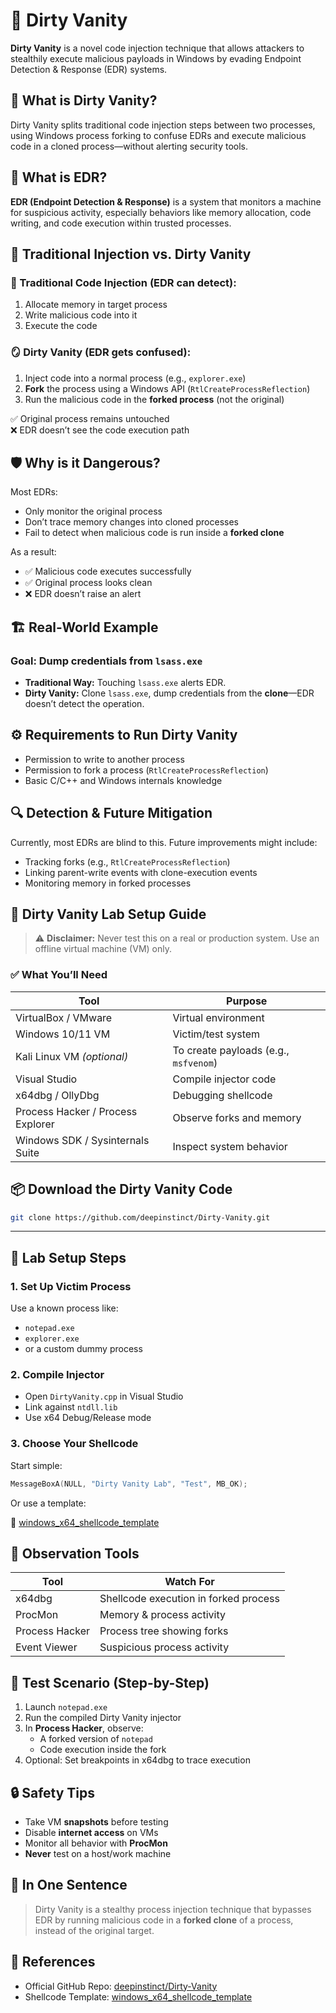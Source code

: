 # 🧠 Dirty Vanity

**Dirty Vanity** is a novel code injection technique that allows attackers to stealthily execute malicious payloads in Windows by evading Endpoint Detection & Response (EDR) systems.



## 🚨 What is Dirty Vanity?

Dirty Vanity splits traditional code injection steps between two processes, using Windows process forking to confuse EDRs and execute malicious code in a cloned process—without alerting security tools.


## 🤔 What is EDR?

**EDR (Endpoint Detection & Response)** is a system that monitors a machine for suspicious activity, especially behaviors like memory allocation, code writing, and code execution within trusted processes.


## 🧪 Traditional Injection vs. Dirty Vanity

### 🧬 Traditional Code Injection (EDR can detect):
1. Allocate memory in target process
2. Write malicious code into it
3. Execute the code

### 🪞 Dirty Vanity (EDR gets confused):
1. Inject code into a normal process (e.g., `explorer.exe`)
2. **Fork** the process using a Windows API (`RtlCreateProcessReflection`)
3. Run the malicious code in the **forked process** (not the original)

✅ Original process remains untouched  
❌ EDR doesn’t see the code execution path


## 🛡️ Why is it Dangerous?

Most EDRs:
- Only monitor the original process
- Don’t trace memory changes into cloned processes
- Fail to detect when malicious code is run inside a **forked clone**

As a result:
- ✅ Malicious code executes successfully
- ✅ Original process looks clean
- ❌ EDR doesn’t raise an alert



## 🏗️ Real-World Example

### Goal: Dump credentials from `lsass.exe`
- **Traditional Way:** Touching `lsass.exe` alerts EDR.
- **Dirty Vanity:** Clone `lsass.exe`, dump credentials from the **clone**—EDR doesn’t detect the operation.


## ⚙️ Requirements to Run Dirty Vanity

- Permission to write to another process
- Permission to fork a process (`RtlCreateProcessReflection`)
- Basic C/C++ and Windows internals knowledge


## 🔍 Detection & Future Mitigation

Currently, most EDRs are blind to this. Future improvements might include:
- Tracking forks (e.g., `RtlCreateProcessReflection`)
- Linking parent-write events with clone-execution events
- Monitoring memory in forked processes


## 🧪 Dirty Vanity Lab Setup Guide

> ⚠️ **Disclaimer:** Never test this on a real or production system. Use an offline virtual machine (VM) only.

### ✅ What You’ll Need

| Tool                              |          Purpose                      |
|-----------------------------------|---------------------------------------|
| VirtualBox / VMware               | Virtual environment                   |
| Windows 10/11 VM                  | Victim/test system                    |
| Kali Linux VM *(optional)*        | To create payloads (e.g., `msfvenom`) |
| Visual Studio                     | Compile injector code                 |
| x64dbg / OllyDbg                  | Debugging shellcode                   |
| Process Hacker / Process Explorer | Observe forks and memory              |
| Windows SDK / Sysinternals Suite  | Inspect system behavior               |


## 📦 Download the Dirty Vanity Code

```bash
git clone https://github.com/deepinstinct/Dirty-Vanity.git
```

---

## 🧱 Lab Setup Steps

### 1. Set Up Victim Process

Use a known process like:
- `notepad.exe`
- `explorer.exe`
- or a custom dummy process

### 2. Compile Injector

- Open `DirtyVanity.cpp` in Visual Studio
- Link against `ntdll.lib`
- Use x64 Debug/Release mode

### 3. Choose Your Shellcode

Start simple:

```cpp
MessageBoxA(NULL, "Dirty Vanity Lab", "Test", MB_OK);
```

Or use a template:

🔗 [windows_x64_shellcode_template](https://github.com/rainerzufalldererste/windows_x64_shellcode_template)


## 🔎 Observation Tools

| Tool           |         Watch For                     |
|----------------|---------------------------------------|
| x64dbg         | Shellcode execution in forked process |
| ProcMon        | Memory & process activity             |
| Process Hacker | Process tree showing forks            |
| Event Viewer   | Suspicious process activity           |


## 🧪 Test Scenario (Step-by-Step)

1. Launch `notepad.exe`
2. Run the compiled Dirty Vanity injector
3. In **Process Hacker**, observe:
   - A forked version of `notepad`
   - Code execution inside the fork
4. Optional: Set breakpoints in x64dbg to trace execution


## 🔒 Safety Tips

- Take VM **snapshots** before testing
- Disable **internet access** on VMs
- Monitor all behavior with **ProcMon**
- **Never** test on a host/work machine


## 📌 In One Sentence

> Dirty Vanity is a stealthy process injection technique that bypasses EDR by running malicious code in a **forked clone** of a process, instead of the original target.


## 🔗 References

- Official GitHub Repo: [deepinstinct/Dirty-Vanity](https://github.com/deepinstinct/Dirty-Vanity)
- Shellcode Template: [windows_x64_shellcode_template](https://github.com/rainerzufalldererste/windows_x64_shellcode_template)
